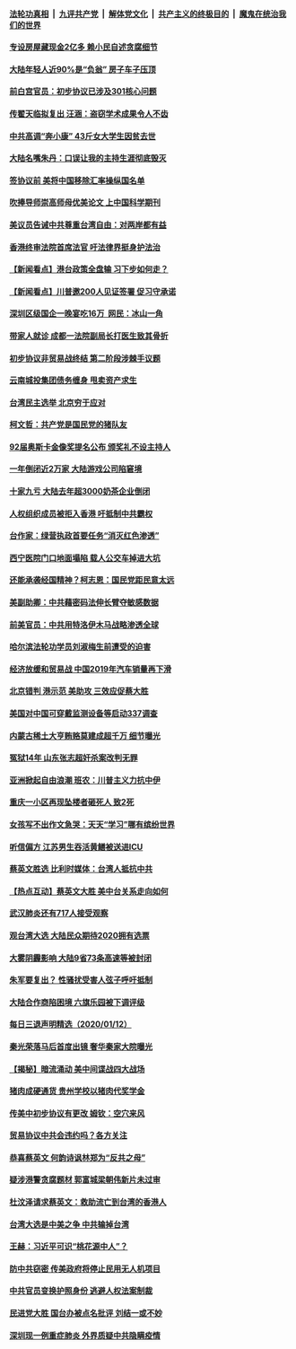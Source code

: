 ####  [法轮功真相](../../../../basic/blob/master/README.md?t=01141002) &nbsp;|&nbsp; [九评共产党](../../../../9ping.md/blob/master/README.md?t=01141002) &nbsp;|&nbsp; [解体党文化](../../../../jtdwh.md/blob/master/README.md?t=01141002)  &nbsp;|&nbsp; [共产主义的终极目的](../../../../gczydzjmd.md/blob/master/README.md?t=01141002) &nbsp;|&nbsp; [魔鬼在统治我们的世界](../../../../mgztzwmdsj.md/blob/master/README.md?t=01141002) 

#### [专设房屋藏现金2亿多 赖小民自述贪腐细节](../pages/nsc413/n11791387.md?t=01141002) 

#### [大陆年轻人近90%是“负翁” 房子车子压顶](../pages/nsc413/n11791381.md?t=01141002) 

#### [前白宫官员：初步协议已涉及301核心问题](../pages/nsc413/n11791419.md?t=01141002) 

#### [传翟天临拟复出 汪涵：盗窃学术成果令人不齿](../pages/nsc413/n11791209.md?t=01141002) 

#### [中共高调“奔小康” 43斤女大学生因贫去世](../pages/nsc413/n11791346.md?t=01141002) 

#### [大陆名嘴朱丹：口误让我的主持生涯彻底毁灭](../pages/nsc413/n11791054.md?t=01141002) 

#### [签协议前 美将中国移除汇率操纵国名单](../pages/nsc413/n11791068.md?t=01141002) 

#### [吹捧导师崇高师母优美论文 上中国科学期刊](../pages/nsc413/n11791322.md?t=01141002) 

#### [美议员告诫中共尊重台湾自由：对两岸都有益](../pages/nsc413/n11791244.md?t=01141002) 

#### [香港终审法院首席法官 吁法律界挺身护法治](../pages/nsc413/n11791242.md?t=01141002) 

#### [【新闻看点】港台政策全盘输 习下步如何走？](../pages/nsc413/n11791006.md?t=01141002) 

#### [【新闻看点】川普邀200人见证签署 促习守承诺](../pages/nsc413/n11791008.md?t=01141002) 

#### [深圳区级国企一晚宴吃16万  网民：冰山一角](../pages/nsc413/n11791062.md?t=01141002) 

#### [带家人就诊 成都一法院副局长打医生致其骨折](../pages/nsc413/n11791143.md?t=01141002) 

#### [初步协议非贸易战终结 第二阶段涉棘手议题](../pages/nsc413/n11791071.md?t=01141002) 

#### [云南城投集团债务缠身 甩卖资产求生](../pages/nsc413/n11789475.md?t=01141002) 

#### [台湾民主选举 北京穷于应对](../pages/nsc413/n11788346.md?t=01141002) 

#### [柯文哲：共产党是国民党的猪队友](../pages/nsc413/n11790196.md?t=01141002) 

#### [92届奥斯卡金像奖提名公布 颁奖礼不设主持人](../pages/nsc413/n11790794.md?t=01141002) 

#### [一年倒闭近2万家 大陆游戏公司陷窘境](../pages/nsc413/n11790901.md?t=01141002) 

#### [十家九亏 大陆去年超3000奶茶企业倒闭](../pages/nsc413/n11790922.md?t=01141002) 

#### [人权组织成员被拒入香港 吁抵制中共霸权](../pages/nsc413/n11790689.md?t=01141002) 

#### [台作家：绿营执政首要任务“消灭红色渗透”](../pages/nsc413/n11790555.md?t=01141002) 

#### [西宁医院门口地面塌陷 载人公交车掉进大坑](../pages/nsc413/n11790437.md?t=01141002) 

#### [还能承袭经国精神？柯志恩：国民党距民意太远](../pages/nsc413/n11790482.md?t=01141002) 

#### [美副助卿：中共藉密码法伸长臂夺敏感数据](../pages/nsc413/n11790842.md?t=01141002) 

#### [前美官员：中共用特洛伊木马战略渗透全球](../pages/nsc413/n11790795.md?t=01141002) 

#### [哈尔滨法轮功学员刘淑梅生前遭受的迫害](../pages/nsc413/n11787667.md?t=01141002) 

#### [经济放缓和贸易战 中国2019年汽车销量再下滑](../pages/nsc413/n11790469.md?t=01141002) 

#### [北京错判 港示范 美助攻 三效应促蔡大胜](../pages/nsc413/n11790477.md?t=01141002) 


#### [美国对中国可穿戴监测设备等启动337调查](../pages/nsc413/n11790427.md?t=01141002) 

#### [内蒙古稀土大亨贿赂莫建成超千万 细节曝光](../pages/nsc413/n11789726.md?t=01141002) 

#### [冤狱14年 山东张志超奸杀案改判无罪](../pages/nsc413/n11789341.md?t=01141002) 

#### [亚洲掀起自由浪潮 班农：川普主义力抗中伊](../pages/nsc413/n11789987.md?t=01141002) 

#### [重庆一小区再现坠楼者砸死人 致2死](../pages/nsc413/n11790085.md?t=01141002) 

#### [女孩写不出作文急哭：天天“学习”哪有缤纷世界](../pages/nsc413/n11789981.md?t=01141002) 

#### [听信偏方 江苏男生吞活黄鳝被送进ICU](../pages/nsc413/n11789754.md?t=01141002) 

#### [蔡英文胜选 比利时媒体：台湾人抵抗中共](../pages/nsc413/n11789667.md?t=01141002) 

#### [【热点互动】蔡英文大胜 美中台关系走向如何](../pages/nsc413/n11788391.md?t=01141002) 

#### [武汉肺炎还有717人接受观察](../pages/nsc413/n11789318.md?t=01141002) 

#### [观台湾大选 大陆民众期待2020拥有选票](../pages/nsc413/n11788841.md?t=01141002) 

#### [大雾阴霾影响 大陆9省73条高速等被封闭](../pages/nsc413/n11789168.md?t=01141002) 

#### [朱军要复出？ 性骚扰受害人弦子呼吁抵制](../pages/nsc413/n11789254.md?t=01141002) 

#### [大陆合作商陷困境 六旗乐园被下调评级](../pages/nsc413/n11788767.md?t=01141002) 

#### [每日三退声明精选（2020/01/12）](../pages/nsc413/n11789322.md?t=01141002) 

#### [秦光荣落马后首度出镜 奢华秦家大院曝光](../pages/nsc413/n11789086.md?t=01141002) 

#### [【揭秘】暗流涌动 美中间谍战四大战场](../pages/nsc413/n11761898.md?t=01141002) 

#### [猪肉成硬通货 贵州学校以猪肉代奖学金](../pages/nsc413/n11788983.md?t=01141002) 

#### [传美中初步协议有更改 姆钦：空穴来风](../pages/nsc413/n11788886.md?t=01141002) 

#### [贸易协议中共会违约吗？各方关注](../pages/nsc413/n11788857.md?t=01141002) 

#### [恭喜蔡英文 何韵诗讽林郑为“反共之母”](../pages/nsc413/n11788080.md?t=01141002) 

#### [疑涉港警贪腐题材 郭富城梁朝伟新片未过审](../pages/nsc413/n11788570.md?t=01141002) 

#### [杜汶泽请求蔡英文：救助流亡到台湾的香港人](../pages/nsc413/n11788333.md?t=01141002) 

#### [台湾大选是中美之争 中共输掉台湾](../pages/nsc413/n11788648.md?t=01141002) 

#### [王赫：习近平可识“桃花源中人”？](../pages/nsc413/n11788643.md?t=01141002) 

#### [防中共窃密 传美政府将停止民用无人机项目](../pages/nsc413/n11788657.md?t=01141002) 

#### [中共官员变换护照身份 逃避人权法案制裁](../pages/nsc413/n11788541.md?t=01141002) 

#### [民进党大胜 国台办被点名批评 刘结一或不妙](../pages/nsc413/n11788569.md?t=01141002) 

#### [深圳现一例重症肺炎 外界质疑中共隐瞒疫情](../pages/nsc413/n11788559.md?t=01141002) 

